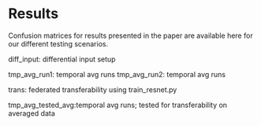 # Results

Confusion matrices for results presented in the paper are available here for our different testing scenarios. 

diff_input: differential input setup

tmp_avg_run1: temporal avg runs
tmp_avg_run2: temporal avg runs

trans: federated transferability using train_resnet.py

tmp_avg_tested_avg:temporal avg runs; tested for transferability on averaged data
